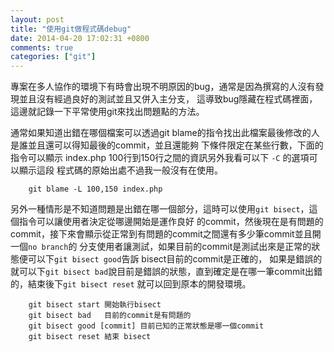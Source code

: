 ```yaml
---
layout: post
title: "使用git做程式碼debug"
date: 2014-04-20 17:02:31 +0800
comments: true
categories: ["git"]
---
```


專案在多人協作的環境下有時會出現不明原因的bug，通常是因為撰寫的人沒有發現並且沒有經過良好的測試並且又併入主分支，
這導致bug隱藏在程式碼裡面，這邊就記錄一下平常使用git來找出問題點的方法。
<!-- more -->
通常如果知道出錯在哪個檔案可以透過git blame的指令找出此檔案最後修改的人是誰並且還可以得知最後的commit，並且還能夠
下條件限定在某些行數，下面的指令可以顯示 index.php 100行到150行之間的資訊另外我看可以下 `-C` 的選項可以顯示這段
程式碼的原始出處不過我一般沒有在使用。

		git blame -L 100,150 index.php

另外一種情形是不知道問題是出錯在哪一個部分，這時可以使用`git bisect`，這個指令可以讓使用者決定從哪邊開始是運作良好
的commit，然後現在是有問題的commit，接下來會顯示從正常到有問題的commit之間還有多少筆commit並且開一個`no branch`的
分支使用者讓測試，如果目前的commit是測試出來是正常的狀態便可以下`git bisect good`告訴 bisect目前的commit是正確的，
如果是錯誤的就可以下`git bisect bad`說目前是錯誤的狀態，直到確定是在哪一筆commit出錯的，結束後下`git bisect reset`
就可以回到原本的開發環境。

		git bisect start 開始執行bisect
		git bisect bad   目前的commit是有問題的
		git bisect good [commit] 目前已知的正常狀態是哪一個commit
		git bisect reset 結束 bisect